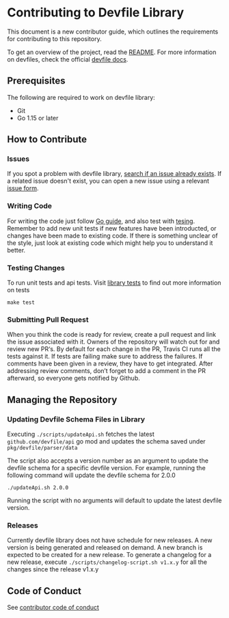 # Contributing to Devfile Library

This document is a new contributor guide, which outlines the requirements for contributing to this repository.

To get an overview of the project, read the [README](README.md). For more information on devfiles, check the official [devfile docs](https://devfile.io/docs/devfile/2.1.0/user-guide/).

## Prerequisites

The following are required to work on devfile library:

- Git
- Go 1.15 or later

## How to Contribute

### Issues

If you spot a problem with devfile library, [search if an issue already exists](https://github.com/devfile/api/issues). If a related issue doesn't exist, you can open a new issue using a relevant [issue form](https://github.com/devfile/api/issues/new/choose).

### Writing Code

For writing the code just follow [Go guide](https://go.dev/doc/effective_go), and also test with [tesing](https://pkg.go.dev/testing). Remember to add new unit tests if new features have been introducted, or changes have been made to existing code. If there is something unclear of the style, just look at existing code which might help you to understand it better.

### Testing Changes
To run unit tests and api tests. Visit [library tests](tests/README.md) to find out more information on tests
```
make test
```

### Submitting Pull Request

When you think the code is ready for review, create a pull request and link the issue associated with it. 
Owners of the repository will watch out for and review new PR‘s. 
By default for each change in the PR, Travis CI runs all the tests against it. If tests are failing make sure to address the failures. 
If comments have been given in a review, they have to get integrated. 
After addressing review comments, don’t forget to add a comment in the PR afterward, so everyone gets notified by Github.


## Managing the Repository

### Updating Devfile Schema Files in Library

Executing `./scripts/updateApi.sh` fetches the latest `github.com/devfile/api` go mod and updates the schema saved under `pkg/devfile/parser/data`

The script also accepts a version number as an argument to update the devfile schema for a specific devfile version.
For example, running the following command will update the devfile schema for 2.0.0
```
./updateApi.sh 2.0.0
```
Running the script with no arguments will default to update the latest devfile version.


### Releases

Currently devfile library does not have schedule for new releases. A new version is being generated and released on demand. 
A new branch is expected to be created for a new release.
To generate a changelog for a new release, execute `./scripts/changelog-script.sh v1.x.y` for all the changes since the release v1.x.y


## Code of Conduct
See [contributor code of conduct](https://github.com/devfile/api/blob/main/CODE_OF_CONDUCT.md#contributor-covenant-code-of-conduct)